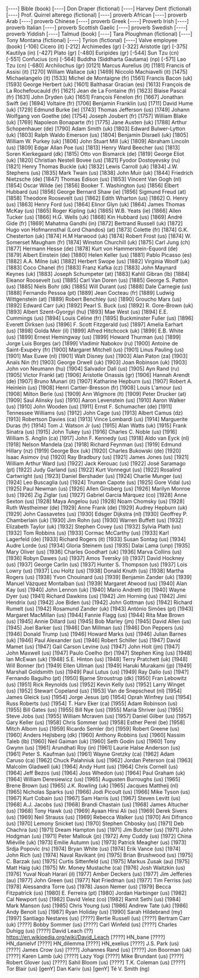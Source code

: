 [----] Bible (book)
[----] Don Draper (fictional)
[----] Harvey Dent (fictional)
[----] Prof. Quirrel alterego (fictional)
[----] proverb African
[----] proverb Arab
[----] proverb Chinese
[----] proverb Greek
[----] Proverb Irish
[----] proverb Italian
[----] proverb Scottish Gaelic
[----] proverb Swedish
[----] proverb Yiddish
[----] Talmud (book)
[----] Tara Ploughman (fictional) 
[----] Tony Montana (fictional)
[----] Tyrion (fictional)
[----] Valve employee (book)
[-106] Cicero (it)
[-212] Archimedes (gr)
[-322] Aristotle (gr)
[-375] Kautilya (in)
[-427] Plato (gr)
[-480] Euripides (gr)
[-544] Sun Tzu (cn)
[-551] Confucius (cn)
[-564] Buddha (Siddharta Gautama) (np)
[-571] Lao Tzu (cn)
[-680] Archilochus (gr)
[0121] Marcus Aurelius (it)
[1181] Francis of Assisi (it)
[1270] William Wallace (uk)
[1469] Niccoló Machiavelli (it)
[1475] Michaelangelo (it)
[1533] Michel de Montaigne (fr)
[1561] Francis Bacon (uk)
[1593] George Herbert (uk)
[1601] Balthasar Gracian (es)
[1613] François de La Rochefoucauld (fr)
[1621] Jean de La Fontaine (fr)
[1623] Blaise Pascal (fr)
[1631] John Dryden (uk)
[1651] François Fénelon (fr)
[1667] Jonathan Swift (ie)
[1694] Voltaire (fr)
[1706] Benjamin Franklin (us)
[1711] David Hume (uk)
[1729] Edmund Burke (ie)
[1743] Thomas Jefferson (us)
[1749] Johann Wolfgang von Goethe (de)
[1754] Joseph Joubert (fr)
[1757] William Blake (uk)
[1769] Napoleon Bonaparte (fr)
[1775] Jane Austen (uk)
[1788] Arthur Schopenhauer (de)
[1790] Adam Smith (uk)
[1803] Edward Bulwer-Lytton (uk)
[1803] Ralph Waldo Emerson (us)
[1804] Benjamin Disraeli (uk)
[1805] William W. Purkey (uk)
[1806] John Stuart Mill (uk)
[1809] Abraham Lincoln (us)
[1809] Edgar Allan Poe (us)
[1813] Henry Ward Beecher (us)
[1813] Soren Kierkegaard (dk) 
[1815] Otto von Bismarck (de)
[1819] George Eliot (uk)
[1820] Christian Nestell Bovee (us)
[1821] Fyodor Dostoyevsky (ru)
[1821] Henry Thomas Buckle (uk)
[1832] Lewis Carroll (uk)
[1834] J.W. Stephens (us)
[1835] Mark Twain (us)
[1838] John Muir (uk)
[1844] Friedrich Nietzsche (de)
[1847] Thomas Edison (us)
[1853] Vincent Van Gogh (nl)
[1854] Oscar Wilde (ie)
[1856] Booker T. Washington (us)
[1856] Elbert Hubbard (us)
[1856] George Bernard Shaw (ie)
[1856] Sigmund Freud (at)
[1858] Theodore Roosevelt (us)
[1862] Edith Wharton (us)
[1862] O. Henry (us)
[1863] Henry Ford (us)
[1864] Elinor Glyn (uk)
[1864] James Thomas McKay (us)
[1865] Roger Kipling (uk)
[1865] W.B. Yeats (ie)
[1866] Allen Tucker (us)
[1866] H.G. Wells (uk)
[1868] Kin Hubbard (us)
[1869] André Gide (fr)
[1869] Mahatma Gandhi (in)
[1872] Bertrand Russell (uk)
[1872] Hugo von Hofmannsthal (Lord Chandos) (at)
[1873] Colette (fr)
[1874] G.K. Chesterton (uk)
[1874] H.M Harwood (uk)
[1874] Robert Frost (us)
[1874] W. Somerset Maugham (fr)
[1874] Winston Churchill (uk)
[1875] Carl Jung (ch)
[1877] Hermann Hesse (de)
[1878] Kurt von Hammerstein-Equord (de)
[1879] Albert Einstein (de)
[1880] Helen Keller (us)
[1881] Pablo Picasso (es)
[1882] A.A. Milne (uk)
[1882] Herbert Swope (us)
[1882] Virginia Woolf (uk)
[1883] Coco Chanel (fr)
[1883] Franz Kafka (cz)
[1883] John Maynard Keynes (uk)
[1883] Joseph Schumpeter (at)
[1883] Kahlil Gibran (lb)
[1884] Eleanor Roosevelt (us)
[1885] Carl Van Doren (us)
[1885] George S. Patton (us)
[1885] Niels Bohr (dk)
[1885] Will Durant (us)
[1888] Dale Carnegie (us)
[1888] Fernando Pessoa (pt)
[1889] Jean Cocteau (fr)
[1889] Ludwig Wittgenstein (at)
[1889] Robert Benchley (us)
[1890] Groucho Marx (us)
[1892] Edward Carr (uk)
[1892] Pearl S. Buck (us)
[1892] R. Gore-Brown (uk)
[1893] Albert Szent-Gyorgyi (hu)
[1893] Mae West (us)
[1894] E.E. Cummings (us)
[1894] Louis Céline (fr)
[1895] Buckminster Fuller (us)
[1896] Everett Dirksen (us)
[1896] F. Scott Fitzgerald (us)
[1897] Amelia Earhart (us)
[1898] Golda Meir (il)
[1899] Alfred Hitchcock (uk)
[1899] E.B. White (us)
[1899] Ernest Hemingway (us)
[1899] Howard Thurman (us)
[1899] Jorge Luis Borges (ar)
[1899] Vladimir Nabokov (ru)
[1900] Antoine de Saint-Exupéry (fr)
[1900] Margaret Mitchell (us)
[1901] Linus Pauling (us)
[1901] Max Euwe (nl)
[1901] Walt Disney (us)
[1903] Alan Paton (za)
[1903] Anaïs Nin (fr)
[1903] George Orwell (uk)
[1903] Joan Robinson (uk)
[1903] John von Neumann (hu)
[1904] Salvador Dali (us)
[1905] Ayn Rand (ru)
[1905] Victor Frankl (at)
[1906] Aristotle Onassis (gr)
[1906] Hannah Arendt (de)
[1907] Bruno Munari (it)
[1907] Katharine Hepburn (us)
[1907] Robert A. Heinlein (us)
[1908] Henri Cartier-Bresson (fr)
[1908] Louis L'amour (us)
[1908] Milton Berle (us)
[1909] Ann Wigmore (lt)
[1909] Peter Drucker (at)
[1909] Saul Alinsky (us)
[1910] Aaron Levenstein (us)
[1910] Aaron Walker (us)
[1910] John Wooden (us)
[1911] Ernst F. Schumacher (de)
[1911] Tennessee Williams (us)
[1912] John Cage (us)
[1913] Albert Camus (dz)
[1913] Robertson Davies (ca)
[1913] Vince Lombardi (us)
[1914] Marguerite Duras (fr)
[1914] Tom J. Watson Jr (us)
[1915] Alan Watts (uk)
[1915] Frank Sinatra (us)
[1915] John Tukey (us)
[1916] Charles C. Noble (us)
[1916] William S. Anglin (ca)
[1917] John F. Kennedy (us)
[1918] Aldo van Eyck (nl)
[1918] Nelson Mandela (za)
[1918] Richard Feynman (us)
[1919] Edmund Hillary (nz)
[1919] George Box (uk)
[1920] Charles Bukowski (de)
[1920] Isaac Asimov (ru)
[1920] Ray Bradbury (us)
[1921] James Jones (us)
[1921] William Arthur Ward (us)
[1922] Jack Kerouac (us)
[1922] José Saramago (pt)
[1922] Judy Garland (us)
[1922] Kurt Vonnegut (us)
[1922] Rosalind Cartwright (us)
[1923] Daniel Bershader (us)
[1924] Charlie Munger (us)
[1924] Leo Buscaglia (us)
[1924] Truman Capote (us)
[1925] Gore Vidal (us)
[1925] Paul Newman (us)
[1926] Allen Ginsberg (us)
[1926] Marilyn Monroe (us)
[1926] Zig Ziglar (us)
[1927] Gabriel Garcí­a Márquez (co)
[1928] Anne Sexton (us)
[1928] Maya Angelou (us)
[1928] Noam Chomsky (us)
[1928] Ruth Westheimer (de)
[1929] Anne Frank (de)
[1929] Audrey Hepburn (uk)
[1929] John Cassavetes (us)
[1930] Edsger Dijkstra (nl)
[1930] Geoffrey P. Chamberlain (uk)
[1930] Jim Rohn (us)
[1930] Warren Buffett (us)
[1932] Elizabeth Taylor (uk)
[1932] Stephen Covey (us)
[1932] Sylvia Plath (us)
[1932] Tom Robbins (us)
[1933] Cormac McCarthy (us)
[1933] Karl Lagerfeld (de)
[1933] Richard Rogers (it)
[1933] Susan Sontag (us)
[1934] Audre Lorde (us)
[1934] Gloria Steinem (us)
[1935] Dalai Lama (unp)
[1935] Mary Oliver (us)
[1936] Charles Goodhart (uk)
[1936] Marva Collins (us)
[1936] Robyn Dawes (us)
[1937] Amos Tversky (il)
[1937] David Hockney (us)
[1937] George Carlin (us)
[1937] Hunter S. Thompson (us)
[1937] Lois Lowry (us)
[1937] Lou Holtz (us)
[1938] Donald Knuth (us)
[1938] Martha Rogers (us)
[1938] Yvon Chouinard (us)
[1939] Benjamin Zander (uk)
[1939] Manuel Vázquez Montalban (us)
[1939] Margaret Atwood (us)
[1940] Alan Kay (us)
[1940] John Lennon (uk)
[1940] Mario Andretti (it)
[1940] Wayne Dyer (us)
[1941] Richard Dawkins (us)
[1942] Jim Horning (us)
[1942] Jimi Hendrix (us)
[1942] Joe Biden (us)
[1942] John Gottman (us)
[1942] Richard Rumelt (us)
[1942] Rosamund Zander (uk)
[1943] António Simões (pt)
[1943] Margaret MacMillan (us)
[1944] Fannie Flagg (us)
[1944] Rita Mae Brown (us)
[1945] Annie Dillard (us)
[1945] Bob Marley (jm)
[1945] David Allen (us)
[1945] Joel Barker (us)
[1946] Dan Millman (us)
[1946] Don Peppers (us)
[1946] Donald Trump (us)
[1946] Howard Marks (us)
[1946] Julian Barnes (uk)
[1946] Paul Alexander (us)
[1946] Robert Schiller (us)
[1947] David Mamet (us)
[1947] Gail Carson Levine (us)
[1947] John Holt (jm)
[1947] John Maxwell (us)
[1947] Paulo Coelho (br)
[1947] Stephen King (us)
[1948] Ian McEwan (uk)
[1948] S.E. Hinton (us)
[1948] Terry Pratchett (uk)
[1948] Will Bonner (br)
[1949] Ellen Ullman (us)
[1949] Haruki Murakami (jp)
[1949] Marshall Goldsmith (us)
[1949] Paul Lutus (us)
[1949] Ray Dalio (us)
[194?] Fernando Bagulho (pt)
[1950] Bjarne Stroustrup (dk)
[1950] Fran Lebowitz (us)
[1951] Rick Reynolds (us)
[1952] Kevin Kelly (us)
[1952] Larry Winget (us)
[1952] Stewart Copeland (us)
[1953] Van de Snepscheut (nl)
[1954] James Gleick (us)
[1954] Jorge Jesus (pt)
[1954] Oprah Winfrey (us)
[1954] Russ Roberts (us)
[1954] T. Harv Eker (ca)
[1955] Adam Robinson (us)
[1955] Bill Gates (us)
[1955] Bill Nye (us)
[1955] Maria Shriver (us)
[1955] Steve Jobs (us)
[1955] William Mcraven (us)
[1957] Daniel Gilber (us)
[1957] Gary Keller (us)
[1958] Chris Sommer (us)
[1958] Esther Perel (be)
[1958] Mitch Albom (us)
[1959] Ricardo Semler (br)
[1959] Robert Greene (us)
[1960] Anders Hejlsberg (dk)
[1960] Anthony Robbins (us)
[1960] Nassim Taleb (lb)
[1960] Neil Gaiman (uk)
[1960] Seth Godin (us)
[1960] Tony Gwynn (us)
[1961] Arundhati Roy (in)
[1961] Laurie Halse Anderson (us)
[1961] Peter S. Kaufman (us)
[1961] Wayne Gretzky (ca)
[1962] Adam Caruso (ca)
[1962] Chuck Palahniuk (us)
[1962] Jordan Peterson (ca)
[1963] Malcolm Gladwell (uk)
[1964] Andy Hunt (us)
[1964] Chris Cornell (us)
[1964] Jeff Bezos (us)
[1964] Joss Whedon (us)
[1964] Paul Graham (uk)
[1964] William Deresiewicz (us)
[1965] Augusten Burroughs (us)
[1965] Brene Brown (us)
[1965] J.K. Rowling (uk)
[1965] Jacques Mattheij (nl)
[1965] Nicholas Sparks (us)
[1966] Jodi Picoult (us)
[1966] Mike Tyson (us)
[1967] Kurt Cobain (us)
[1967] Sam Harris (us)
[1967] Steven Levitt (us)
[1968] A.J. Jacobs (us)
[1968] Brandi Chastain (us)
[1968] James Altucher (us)
[1968] Tony Hawk (us)
[1969] Ayaan Hirsi Ali (so)
[1969] Derek Sivers (us)
[1969] Neil Strauss (us)
[1969] Rebecca Walker (us)
[1970] Ani Difranco (us)
[1970] Lemony Snicket (us)
[1970] Stephen Chbosky (us)
[1971] Deb Chachra (us)
[1971] Dream Hampton (us)
[1971] Jim Butcher (us)
[1971] John Hodgman (us)
[1971] Peter Mallouk (jo)
[1972] Amy Cuddy (us)
[1972] China Miéville (uk)
[1973] Emilie Autumn (us)
[1973] Patrick Meagher (us)
[1973] Srdja Popovic (rs)
[1974] Bryan White (us)
[1974] Erik Vance (us)
[1974] John Rich (us)
[1974] Naval Ravikant (in)
[1975] Brian Brushwood (us)
[1975] C. Barzak (us)
[1975] Curtis Sittenfeld (us)
[1975] Markus Zusak (au)
[1975] Matt Haig (uk)
[1975] Mr. Money Mustache (ca)
[1976] Josh Waitzkin (us)
[1976] Yuval Noah Harari (il)
[1977] Amber Deckers (us)
[1977] Jim Jefferies (au)
[1977] John Green (us)
[1977] Nat Friedman (us)
[1977] Tim Ferriss (us)
[1978] Alessandra Torre (us)
[1978] Jason Nemer (us)
[1979] Becca Fitzpatrick (us)
[1980] E. Ferreira (pt)
[1980] Jordan Harbinger (us)
[1982] Cal Newport (us)
[1982] David Velez (co)
[1982] Ramit Sethi (us)
[1984] Mark Manson (us)
[1985] Chris Young (us)
[1986] Andrew Tate (uk)
[1986] Andy Benoit (us)
[1987] Ryan Holiday (us)
[1990] Sarah Hildebrand (my)
[1997] Santiago Nestares (us)
[????] Bertie Russell (us)
[????] Bertram Carr (uk)
[????] Bobby Sommer (us)
[????] Carl Winfeld (us)
[????] Charles Duhigg (us)
[????] David Leach (??) https://en.wikipedia.org/wiki/David_Leach
[????] HN_bane
[????] HN_danielvf
[????] HN_dilemma
[????] HN_exelius
[????] J.S. Park (us)
[????] James Crow (us)
[????] Johannes Rand (us)
[????] Jon Boorman (uk)
[????] Karen Lamb (uk)
[????] Lazy Yogi
[????] Mike Brundant (us)
[????] Robert Glover (us)
[????] Sahil Bloom (us)
[????] T.K. Coleman (us)
[????] Tor Blair (us)
[genY] Dan Kariv (us)
[genY] Té V. Smith (ng)